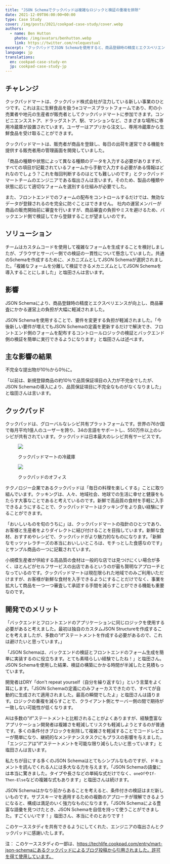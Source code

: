 ```yaml
---
title: "JSON Schemaでクックパッドは複雑なロジックと検証の重複を排除"
date: 2021-12-09T06:00:00+00:00
type: Case Study
cover: /img/posts/2021/cookpad-case-study/cover.webp
authors:
  - name: Ben Hutton
    photo: /img/avatars/benhutton.webp
    link: https://twitter.com/relequestual
excerpt: "クックパッドでJSON Schemaを使用すると、商品登録時の精度とエクスペリエンスが向上し、商品審査にかかる運営上の負担が大幅に軽減されました。"
language: jp
translations:
  en: cookpad-case-study-en
  jp: cookpad-case-study-jp
---
```


## チャレンジ

クックパッドマートは、クックパッド株式会社が注力している新しい事業のひとつです。これは主に生鮮食品を扱うeコマースプラットフォームであり、町の小売業者や地元の生産者が販売者としてクックパッドマートに参加できます。コンビニエンスストア、ドラッグストア、駅、マンションなど、さまざまな場所に専用冷蔵庫が設置されています。ユーザーはアプリから注文し、専用冷蔵庫から生鮮食品を受け取ることができます。

クックパッドマートは、販売者が商品を登録し、毎日の出荷を運営できる機能を提供する販売者用の管理画面を開発していました。

「商品の種類や状態によって異なる種類のデータを入力する必要がありますが、すべての項目が記載されているフォームから手動で入力する必要がある情報はどれなのでしょう？これを毎回判断するのはとても難しいのです」とクックパッドマートチームのエンジニアである塩出さんは言います。そのため、製品の種類や状態に応じて適切なフォームを選別する仕組みが必要でした。

また、フロントエンドでのフォームの配布をコントロールするだけでは、無効なデータが登録されるのを完全に防ぐことはできません。
社内の運営メンバーが商品の販売開始前に審査を行いますが、商品審査の負担やミスを避けるため、バックエンド側で検証してから登録することが望ましいのです。

## ソリューション

チームはカスタムコードを使用して複雑なフォームを生成することを検討しましたが、ブラウザとサーバー側での検証の一貫性について懸念していました。共通のSchemaを作成するために、メカニズムとしてJSON Schemaが選択されました。「複雑なフォームを分離して検証できるメカニズムとしてJSON Schemaを導入することにしました」と塩田さんは言います。

## 影響

JSON Schemaにより、商品登録時の精度とエクスペリエンスが向上し、商品審査にかかる運営上の負担が大幅に軽減されました。

JSON Schemaを使用することで、要件を変更する負担が軽減されました。「今後新しい要件が増えてもJSON Schemaの定義を更新するだけで解決でき、フロントエンド側のフォームを配布するコントロールロジックの検証とバックエンド側の検証を簡単に実行できるようになります」と塩田さんは述べます。

## 主な影響の結果

<span class="text-3xl">不完全な提出物が10％から0％に。</span>

「以前は、新規登録商品の約10％で品質保証項目の入力が不完全でしたが、JSON Schemaの導入により、品質保証項目に不完全なものがなくなりました」と塩田さんは言います。

## クックパッド

クックパッドは、グローバルなレシピ共有プラットフォームです。世界の76か国で毎月平均1億人のユーザーを誇り、34の言語をサポートし、550万件以上のレシピが共有されています。クックパッドは日本最大のレシピ共有サービスです。

<div class="container flex flex-col sm:flex-row sm:space-x-4 space-y-4 sm:space-y-0 place-content-between">
  <figure class="group m-auto">
  <img class="flex-1" src="/blog/img/posts/2021/cookpad-case-study/fridge.webp" />
  <figcaption class="absolute text-l -mt-6 px-4 bg-gray-600 bg-opacity-50">
  <p class="text-white">クックパッドマートの冷蔵庫</p>
  </figcaption>
  </figure>
  <figure class="group m-auto">
  <img class="flex-1" src="/blog/img/posts/2021/cookpad-case-study/office.webp" />
  <figcaption class="absolute text-l -mt-6 px-4 bg-gray-600 bg-opacity-50">
  <p class="text-white">クックパッドのオフィス</p>
  </figcaption>
  </figure>
</div>

テクノロジー企業であるクックパッドは「毎日の料理を楽しくする」ことに取り組んでいます。クッキングは、人々、地域社会、地球での生活に幸せと健康をもたらす大事なことであると考えているのです。新鮮で高品質の食材を手軽に入手できるようにすることで、クックパッドマートはクッキングをより良い経験にすることができます。

「おいしいものを旬のうちに」は、クックパッドマートの指針のひとつであり、お客様と生産者をよりダイレクトに結び付けることを目指しています。新鮮な食材、おすすめやレシピで、クックパッドがより魅力的なものになります。「新鮮なモッツァレラチーズの本当においしいところは、モチっとした食感なのです」とサンプル商品の一つに記載されています。

小規模生産者が供給する高品質の食材は一般的な店では見つけにくい場合が多く、ほとんどがセルフサービスの出店であるというのが最も賢明なアプローチとなっているのです。クックパッドマートは現在限られた地域でのみご利用いただけますが、お客様が新鮮な食材を入手できるようにすることだけでなく、事業を拡大して商品を一つ一つ審査して承認する手間を減らすことができる機能も重要なのです。

## 開発でのメリット

「バックエンドとフロントエンドのアプリケーションに同じロジックを使用する必要があると考えました。最初は独自のカスタムJSON Structureを作成することを考えましたが、多数の"if"ステートメントを作成する必要があるので、これは避けたいと思っています。」

「JSON Schemaは、バックエンドの検証とフロントエンドのフォーム生成を簡単に実装するのに役立ちます。とても素晴らしい経験でしたね！」と塩田さん。JSON Schemaを使用した結果、検証の構築にかかる時間が半減したと見積もっています。

開発者はDRY「don't repeat yourself（自分を繰り返すな）」という言葉をよく耳にします。「JSON Schemaの定義にのみフォーカスできたので、すべてが自動的に生成されて適用されました。最高の瞬間でしたよ」と塩田さんは語ります。ロジックの重複を減らすことで、クライアント側とサーバー側の間で期待が一致しない可能性が低くなります。

AIは多数の"if"ステートメントと比較されることがよくありますが、経験豊富なアプリケーション開発者は複雑さを軽減してリスクも軽減しようとするのが普通です。多くの条件付きブロックを削除して複雑さを軽減することでコードレビューが簡単になり、継続的なメンテナンスタスクにもプラスの影響を与えました。「エンジニアは"if"ステートメントを可能な限り減らしたいと思っています」と塩田さんは言います。

私たちが目にする多くのJSON Schemaはとてもシンプルなものですが、ドキュメントを読んでくれる人には多大なる力を与えます。「JSON Schemaの語彙には本当に驚きました。タイプや長さなどの単純な式だけでなく、`oneOf`や`If-Then-Else`などの複雑な式もあります」と塩田さんは続けます。

JSON Schemaはかなり前からあることを考えると、条件付きの検証はまだ新しいものです。サブスキーマを適用するための複数のアプローチが理解できるようになると、構成は満足のいく強力なものになります。「JSON Schemaによる豊富な語彙を見つけたとき、JSON Schemaを自信を持って使うことができました。すごくいいです！」塩田さん、本当にそのとおりです！

このケーススタディを共有できるようにしてくれた、エンジニアの塩出さんとクックパッドに感謝いたします。

注：
このケーススタディの一部は、https://techlife.cookpad.com/entry/mart-json-schemaにあるクックパッドによるブログ投稿から引用されました。許可を得て使用しています。
